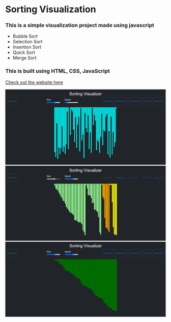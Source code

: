 # Sorting Visualization
### This is a simple visualization project made using javascript 
- Bubble Sort 
- Selection Sort
- Insertion Sort
- Quick Sort
- Merge Sort

### This is built using HTML, CSS, JavaScript <br/>

[Check out the website here](https://sauravsingh-debugger.github.io/Sorting_Visualization/)

<img src="img/img1.png"> <br/>
<img src="img/img2.png"> <br/>
<img src="img/img3.png"> <br/>
